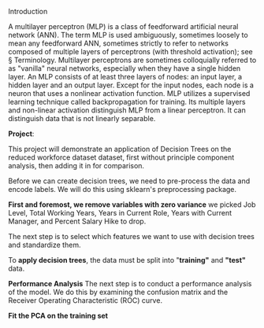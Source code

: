 Introduction

A multilayer perceptron (MLP) is a class of feedforward artificial neural network (ANN). The term MLP is used ambiguously, sometimes loosely to mean any feedforward ANN, sometimes strictly to refer to networks composed of multiple layers of perceptrons (with threshold activation); see § Terminology. Multilayer perceptrons are sometimes colloquially referred to as "vanilla" neural networks, especially when they have a single hidden layer. An MLP consists of at least three layers of nodes: an input layer, a hidden layer and an output layer. Except for the input nodes, each node is a neuron that uses a nonlinear activation function. MLP utilizes a supervised learning technique called backpropagation for training. Its multiple layers and non-linear activation distinguish MLP from a linear perceptron. It can distinguish data that is not linearly separable.

**Project**:

This project will demonstrate an application of Decision Trees on the reduced workforce dataset dataset, first without principle component analysis, then adding it in for comparison.

Before we can create decision trees, we need to pre-process the data and encode labels. We will do this using sklearn's preprocessing package.

**First and foremost, we remove variables with zero variance**
we picked Job Level, Total Working Years, Years in Current Role, Years with Current Manager, and Percent Salary Hike to drop.

The next step is to select which features we want to use with decision trees and standardize them.


To **apply decision trees**, the data must be split into "**training"** and **"test"** data.

**Performance Analysis**
The next step is to conduct a performance analysis of the model. We do this by examining the confusion matrix and the Receiver Operating Characteristic (ROC) curve.

**Fit the PCA on the training set**




